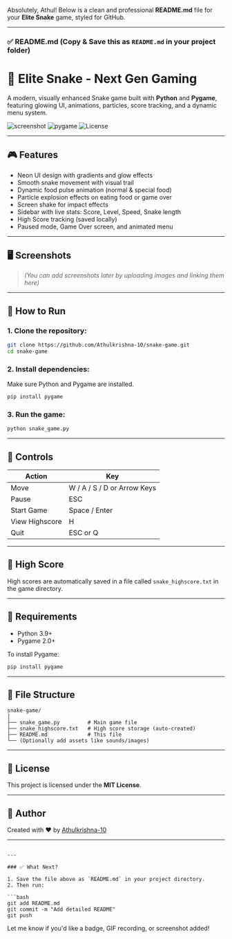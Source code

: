 Absolutely, Athul! Below is a clean and professional **README.md** file for your **Elite Snake** game, styled for GitHub.

---

### ✅ README.md (Copy & Save this as `README.md` in your project folder)


# 🐍 Elite Snake - Next Gen Gaming

A modern, visually enhanced Snake game built with **Python** and **Pygame**, featuring glowing UI, animations, particles, score tracking, and a dynamic menu system.

![screenshot](https://img.shields.io/badge/Python-3.9%2B-blue?style=for-the-badge)
![pygame](https://img.shields.io/badge/Pygame-2.0%2B-green?style=for-the-badge)
![License](https://img.shields.io/badge/License-MIT-yellow.svg?style=for-the-badge)

---

## 🎮 Features

- Neon UI design with gradients and glow effects
- Smooth snake movement with visual trail
- Dynamic food pulse animation (normal & special food)
- Particle explosion effects on eating food or game over
- Screen shake for impact effects
- Sidebar with live stats: Score, Level, Speed, Snake length
- High Score tracking (saved locally)
- Paused mode, Game Over screen, and animated menu

---

## 🖥️ Screenshots

> *(You can add screenshots later by uploading images and linking them here)*

---

## 🚀 How to Run

### 1. Clone the repository:

```bash
git clone https://github.com/Athulkrishna-10/snake-game.git
cd snake-game
````

### 2. Install dependencies:

Make sure Python and Pygame are installed.

```bash
pip install pygame
```

### 3. Run the game:

```bash
python snake_game.py
```

---

## 🎯 Controls

| Action         | Key                         |
| -------------- | --------------------------- |
| Move           | W / A / S / D or Arrow Keys |
| Pause          | ESC                         |
| Start Game     | Space / Enter               |
| View Highscore | H                           |
| Quit           | ESC or Q                    |

---

## 💾 High Score

High scores are automatically saved in a file called `snake_highscore.txt` in the game directory.

---

## 🧪 Requirements

* Python 3.9+
* Pygame 2.0+

To install Pygame:

```bash
pip install pygame
```

---

## 📁 File Structure

```
snake-game/
│
├── snake_game.py         # Main game file
├── snake_highscore.txt   # High score storage (auto-created)
├── README.md             # This file
└── (Optionally add assets like sounds/images)
```

---

## 📄 License

This project is licensed under the **MIT License**.

---

## 🙌 Author

Created with ❤️ by [Athulkrishna-10](https://github.com/Athulkrishna-10)

---

````

---

### ✅ What Next?

1. Save the file above as `README.md` in your project directory.
2. Then run:

```bash
git add README.md
git commit -m "Add detailed README"
git push
````

Let me know if you'd like a badge, GIF recording, or screenshot added!

